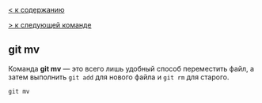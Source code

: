 [< к содержанию](./readme.md)

[> к следующей команде](./clean.md)

## git mv

Команда **git mv** — это всего лишь удобный способ переместить файл, 
а затем выполнить ```git add``` для нового файла и ```git rm``` для старого.

```bash-
git mv
```
